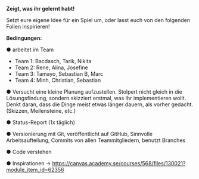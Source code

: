 **Zeigt, was ihr gelernt habt!**

Setzt eure eigene Idee für ein Spiel um, oder lasst euch von den folgenden Folien 
inspirieren!


**Bedingungen:**

● arbeitet im Team
  - Team 1: Bacdasch, Tarik, Nikita
  - Team 2: Rene, Alina, Josefine
  - Team 3: Tamayo, Sebastian B, Marc
  - Team 4: Minh, Christian, Sebastian

● Versucht eine kleine Planung aufzustellen. Stolpert nicht gleich in die Lösungsfindung, sondern skizziert erstmal, was Ihr implementieren wollt. Denkt daran, dass die Dinge meist etwas länger dauern, als vorher gedacht. (Skizzen, Meilensteine, etc.)

● Status-Report  (1x täglich)

● Versionierung mit Git, veröffentlicht auf GitHub, Sinnvolle Arbeitsaufteilung, Commits von allen Teammitgliedern, benutzt Branches

● Code verstehen

● Inspirationen -> https://canvas.academy.se/courses/568/files/130021?module_item_id=62356
